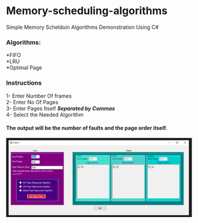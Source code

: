 # Memory-scheduling-algorithms
Simple Memory Schelduin Algorithms Demonstration Using C#
### Algorithms:
*FIFO <br />
*LRU <br />
*Optimal Page
### Instructions
1- Enter Number Of frames <br />
2- Enter No Of Pages <br />
3- Enter Pages Itself _**Separated by Commas**_ <br />
4- Select the Needed Algorithm <br />
#### The output will be the number of faults and the page order itself.
![](Capture.PNG)
